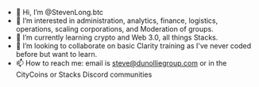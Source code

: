 - 👋 Hi, I’m @StevenLong.btc
- 👀 I’m interested in administration, analytics, finance, logistics, operations, scaling corporations, and Moderation of groups.
- 🌱 I’m currently learning crypto and Web 3.0, all things Stacks.
- 💞️ I’m looking to collaborate on basic Clarity training as I've never coded before but want to learn.
- 📫 How to reach me: email is steve@dunolliegroup.com or in the CityCoins or Stacks Discord communities
<!---
StevenLongCFO/StevenLongCFO is a ✨ special ✨ repository because its `README.md` (this file) appears on your GitHub profile.
You can click the Preview link to take a look at your changes.
--->
